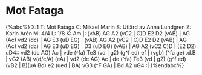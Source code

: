 # Mot Fataga

{%abc%}
X:1
T: Mot Fataga
C: Mikael Marin
S: Utlärd av Anna Lundgren
Z: Karin Arén
M: 4/4
L: 1/8
K: Am
|: (vAB) AG A2 (vC2 | C)D E2 D2 (vAB) |  AG (Ac) vd2 (dc) |  AG E3 (uD EG) | 
(vAB) AG A2 (vC2 | C)D E2 D2 (vAB) | AG (Ac) vd2 (dc) | AG E3 (uD EG) |
D3 (uD EG) (vAB) | AG A2 (vC2 C)D | (E2 D2) uD4:: vd2 (dc AG) Ac | vde (^fa) Te3 (vd | 
g2) (g^f ed) ef | (vgb) (^fa ge) .d.B | vG2 (AB) v(d/c/A) (eA) | vd2 (dc AG) Ac |
de (^fa) Te3 (vd | g2) (g^f ed) (vB2 | B)(uA Bd) e2 (ued | BA) vG3 (^F GA) | Bd A2 uG4 :|
{%endabc%}
